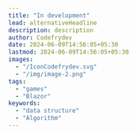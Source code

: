 ```yaml
---
title: "In development"
lead: alternativeHeadline
description: description
author: Codefrydev
date: 2024-06-09T14:56:05+05:30
lastmod: 2024-06-09T14:56:05+05:30
images:
  - "/IconCodefrydev.svg"
  - "/img/image-2.png"
tags:
  - "games"
  - "Blazor"
keywords:
  - "data structure"
  - "Algorithm"
---
```

